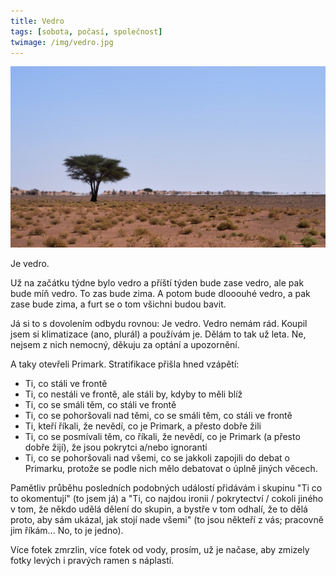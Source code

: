 ```yaml
---
title: Vedro
tags: [sobota, počasí, společnost]
twimage: /img/vedro.jpg
---
```


![cover](/img/vedro.jpg)

Je vedro.

Už na začátku týdne bylo vedro a příští týden bude zase vedro, ale pak bude míň vedro. To zas bude zima. A potom bude dlooouhé vedro, a pak zase bude zima, a furt se o tom všichni budou bavit.

Já si to s dovolením odbydu rovnou: Je vedro. Vedro nemám rád. Koupil jsem si klimatizace (ano, plurál) a používám je. Dělám to tak už leta. Ne, nejsem z nich nemocný, děkuju za optání a upozornění. 

A taky otevřeli Primark. Stratifikace přišla hned vzápětí:

- Ti, co stáli ve frontě
- Ti, co nestáli ve frontě, ale stáli by, kdyby to měli blíž
- Ti, co se smáli těm, co stáli ve frontě
- Ti, co se pohoršovali nad těmi, co se smáli těm, co stáli ve frontě
- Ti, kteří říkali, že nevědí, co je Primark, a přesto dobře žili
- Ti, co se posmívali těm, co říkali, že nevědí, co je Primark (a přesto dobře žijí), že jsou pokrytci a/nebo ignoranti
- Ti, co se pohoršovali nad všemi, co se jakkoli zapojili do debat o Primarku, protože se podle nich mělo debatovat o úplně jiných věcech.

Pamětliv průběhu posledních podobných událostí přidávám i skupinu "Ti co to okomentují" (to jsem já) a "Ti, co najdou ironii / pokrytectví / cokoli jiného v tom, že někdo udělá dělení do skupin, a bystře v tom odhalí, že to dělá proto, aby sám ukázal, jak stojí nade všemi" (to jsou někteří z vás; pracovně jim říkám... No, to je jedno).

Více fotek zmrzlin, více fotek od vody, prosím, už je načase, aby zmizely fotky levých i pravých ramen s náplastí.